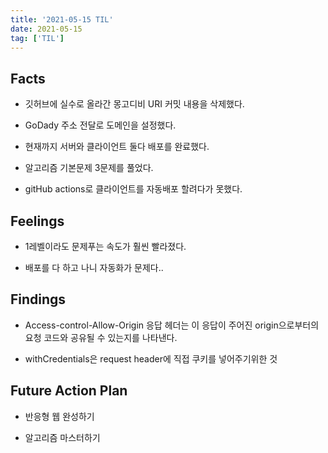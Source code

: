 ```yaml
---
title: '2021-05-15 TIL'
date: 2021-05-15
tag: ['TIL']
---
```


## Facts

- 깃허브에 실수로 올라간 몽고디비 URI 커밋 내용을 삭제했다.

- GoDady 주소 전달로 도메인을 설정했다.

- 현재까지 서버와 클라이언트 둘다 배포를 완료했다.

- 알고리즘 기본문제 3문제를 풀었다.

- gitHub actions로 클라이언트를 자동배포 할려다가 못했다.

## Feelings

- 1레벨이라도 문제푸는 속도가 훨씬 빨라졌다.

- 배포를 다 하고 나니 자동화가 문제다..

## Findings

- Access-control-Allow-Origin 응답 헤더는 이 응답이 주어진 origin으로부터의 요청 코드와 공유될 수 있는지를 나타낸다.

- withCredentials은 request header에 직접 쿠키를 넣어주기위한 것

## Future Action Plan

- 반응형 웹 완성하기

- 알고리즘 마스터하기

